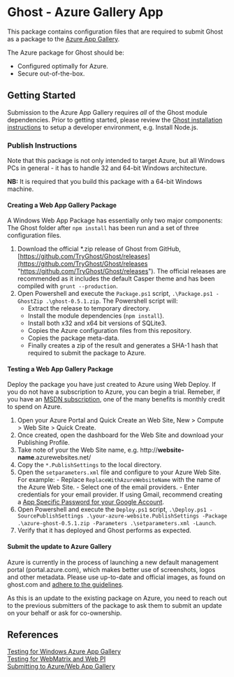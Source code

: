 # Ghost - Azure Gallery App

This package contains configuration files that are required to submit Ghost as a package to the [Azure App Gallery](http://www.microsoft.com/web/gallery/developer.aspx).

The Azure package for Ghost should be:

- Configured optimally for Azure.
- Secure out-of-the-box.

## Getting Started

Submission to the Azure App Gallery requires _all_ of the Ghost module dependencies. Prior to getting started, please review the [Ghost installation instructions](https://github.com/TryGhost/Ghost/blob/master/CONTRIBUTING.md#installation--setup-instructions) to setup a developer environment, e.g. Install Node.js.

### Publish Instructions

Note that this package is not only intended to target Azure, but all Windows PCs in general - it has to handle 32 and 64-bit Windows architecture.  

**NB:** It is required that you build this package with a 64-bit Windows machine.

#### Creating a Web App Gallery Package

A Windows Web App Package has essentially only two major components: The Ghost folder after `npm install` has been run and a set of three configuration files.
    
1. Download the official *.zip release of Ghost from GitHub, [https://github.com/TryGhost/Ghost/releases](https://github.com/TryGhost/Ghost/releases "https://github.com/TryGhost/Ghost/releases"). The official releases are recommended as it includes the default Casper theme and has been compiled with `grunt --production`. 
2. Open Powershell and execute the `Package.ps1` script, `.\Package.ps1 -GhostZip .\ghost-0.5.1.zip`. The Powershell script will:
    - Extract the release to temporary directory.
    - Install the module dependencies (`npm install`).
    - Install both x32 and x64 bit versions of SQLite3.
    - Copies the Azure configuration files from this repository.
    - Copies the package meta-data.
    - Finally creates a zip of the result and generates a SHA-1 hash that required to submit the package to Azure. 


#### Testing a Web App Gallery Package

Deploy the package you have just created to Azure using Web Deploy. If you do not have a subscription to Azure, you can begin a trial. Remeber, if you have an [MSDN subscription](http://www.visualstudio.com/en-us/products/msdn-subscriptions-vs), one of the many benefits is monthly credit to spend on Azure. 

1. Open your Azure Portal and Quick Create an Web Site, New > Compute > Web Site > Quick Create.
2. Once created, open the dashboard for the Web Site and download your Publishing Profile. 
3. Take note of your the Web Site name, e.g. http://**website-name**.azurewebsites.net/ 
4. Copy the `*.PublishSettings` to the local directory. 
5. Open the `setparameters.xml` file and configure to your Azure Web Site. For example:
        - Replace `ReplaceWithAzureWebsiteName` with the name of the Azure Web Site.
        - Select one of the email providers. 
        - Enter credentials for your email provider. If using Gmail, recommend creating a [App Specific Password for your Google Account](https://support.google.com/accounts/answer/185833).
6. Open Powershell and execute the `Deploy.ps1` script, 
        `.\Deploy.ps1 -SourcePublishSettings .\your-azure-website.PublishSettings -Package .\azure-ghost-0.5.1.zip -Parameters .\setparameters.xml -Launch`.
7. Verify that it has deployed and Ghost performs as expected.

#### Submit the update to Azure Gallery

Azure is currently in the process of launching a new default management portal (portal.azure.com), which makes better use of screenshots, logos and other metadata. Please use up-to-date and official images, as found on ghost.com and [adhere to the guidelines](https://ghost.org/about/logos/).

As this is an update to the existing package on Azure, you need to reach out to the previous submitters of the package to ask them to submit an update on your behalf or ask for co-ownership.

## References

[Testing for Windows Azure App Gallery](http://blogs.msdn.com/b/azureappgallery/archive/2013/03/22/tips-for-a-successful-submission-to-windows-azure-app-gallery.aspx)  
[Testing for WebMatrix and Web PI](http://www.iis.net/learn/develop/windows-web-application-gallery/testing-a-web-application-zip-package-for-inclusion-with-the-web-application-gallery)  
[Submitting to Azure/Web App Gallery](http://blogs.msdn.com/b/azureappgallery/archive/2013/04/24/how-to-submit-an-application-to-web-app-gallery.aspx)  
